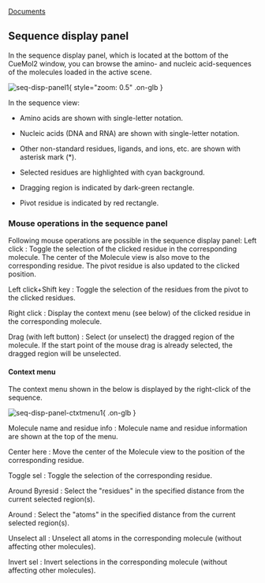 [Documents](../../en/Documents)
## Sequence display panel
In the sequence display panel, which is located at the bottom of the CueMol2 window, you can browse the amino- and nucleic acid-sequences of the molecules loaded in the active scene.


![seq-disp-panel1](../../assets/images/cuemol2/SequenceDisplayPanel/seq-disp-panel1.png){ style="zoom: 0.5" .on-glb }


In the sequence view:

-  Amino acids are shown with single-letter notation.

-  Nucleic acids (DNA and RNA) are shown with single-letter notation.

-  Other non-standard residues, ligands, and ions, etc. are shown with asterisk mark (*).

-  Selected residues are highlighted with cyan background.

-  Dragging region is indicated by dark-green rectangle.

-  Pivot residue is indicated by red rectangle.


### Mouse operations in the sequence panel
Following mouse operations are possible in the sequence display panel:
Left click
:   Toggle the selection of the clicked residue in the corresponding molecule. The center of the Molecule view is also move to the corresponding residue. The pivot residue is also updated to the clicked position.

Left click+Shift key
:   Toggle the selection of the residues from the pivot to the clicked residues.

Right click
:   Display the context menu (see below) of the clicked residue in the corresponding molecule.

Drag (with left button)
:   Select (or unselect) the dragged region of the molecule. If the start point of the mouse drag is already selected, the dragged region will be unselected.


#### Context menu
The context menu shown in the below is displayed by the right-click of the sequence.

![seq-disp-panel-ctxtmenu1](../../assets/images/cuemol2/SequenceDisplayPanel/seq-disp-panel-ctxtmenu1.png){ .on-glb }

Molecule name and residue info
:   Molecule name and residue information are shown at the top of the menu.

Center here
:   Move the center of the Molecule view to the position of the corresponding residue.

Toggle sel
:   Toggle the selection of the corresponding residue.

Around Byresid
:   Select the "residues" in the specified distance from the current selected region(s).

Around
:   Select the "atoms" in the specified distance from the current selected region(s).

Unselect all
:   Unselect all atoms in the corresponding molecule (without affecting other molecules).

Invert sel
:   Invert selections in the corresponding molecule (without affecting other molecules).

